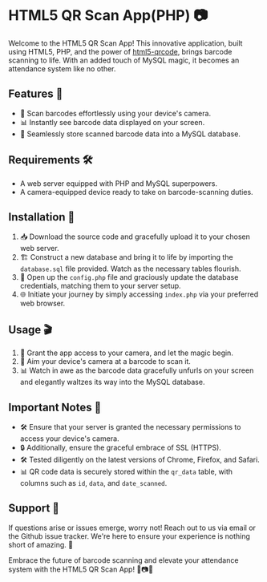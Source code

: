 # HTML5 QR Scan App(PHP) 📷 

Welcome to the HTML5 QR Scan App! This innovative application, built using HTML5, PHP, and the power of [html5-qrcode](https://github.com/mebjas/html5-qrcode.git), brings barcode scanning to life. With an added touch of MySQL magic, it becomes an attendance system like no other.

## Features 🚀
- 📸 Scan barcodes effortlessly using your device's camera.
- 📊 Instantly see barcode data displayed on your screen.
- 💾 Seamlessly store scanned barcode data into a MySQL database.

## Requirements 🛠️
- A web server equipped with PHP and MySQL superpowers.
- A camera-equipped device ready to take on barcode-scanning duties.

## Installation 🌟
1. 📥 Download the source code and gracefully upload it to your chosen web server.
2. 🏗️ Construct a new database and bring it to life by importing the `database.sql` file provided. Watch as the necessary tables flourish.
3. 🔌 Open up the `config.php` file and graciously update the database credentials, matching them to your server setup.
4. 🌐 Initiate your journey by simply accessing `index.php` via your preferred web browser.

## Usage 🎬
1. 📸 Grant the app access to your camera, and let the magic begin.
2. 🎯 Aim your device's camera at a barcode to scan it.
3. 📊 Watch in awe as the barcode data gracefully unfurls on your screen and elegantly waltzes its way into the MySQL database.

## Important Notes 📝
- 🛠️ Ensure that your server is granted the necessary permissions to access your device's camera.
- 🔒 Additionally, ensure the graceful embrace of SSL (HTTPS).
- 🛠️ Tested diligently on the latest versions of Chrome, Firefox, and Safari.
- 📊 QR code data is securely stored within the `qr_data` table, with columns such as `id`, `data`, and `date_scanned`.

## Support 🙌
If questions arise or issues emerge, worry not! Reach out to us via email or the Github issue tracker. We're here to ensure your experience is nothing short of amazing. 💌

Embrace the future of barcode scanning and elevate your attendance system with the HTML5 QR Scan App! 🚀📷🌟
